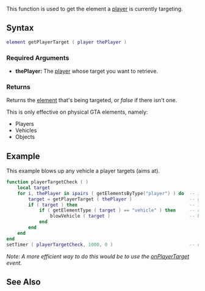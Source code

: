 This function is used to get the element a [player](/player.md "wikilink") is currently targeting.

Syntax
------

``` lua
element getPlayerTarget ( player thePlayer )
```

### Required Arguments

-   **thePlayer:** The [player](/player.md "wikilink") whose target you want to retrieve.

### Returns

Returns the [element](/element.md "wikilink") that's being targeted, or *false* if there isn't one.

This is only effective on physical GTA elements, namely:

-   Players
-   Vehicles
-   Objects

Example
-------

This example blows up any vehicle a player targets (aims at).

``` lua
function playerTargetCheck ( )
    local target
    for i, thePlayer in ipairs ( getElementsByType("player") ) do  -- iterate over all players
        target = getPlayerTarget ( thePlayer )                     -- get the target of the current player
        if ( target ) then                                         -- if there was a target
            if ( getElementType ( target ) == "vehicle" ) then     -- and the target is a vehicle
                blowVehicle ( target )                             -- blow it up
            end
        end
    end
end
setTimer ( playerTargetCheck, 1000, 0 )                            -- call the check function every second
```

*Note: A more efficient way to do this would be to use the [onPlayerTarget](/onPlayerTarget.md "wikilink") event.*

See Also
--------
